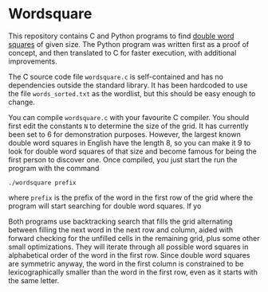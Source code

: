 # Wordsquare
This repository contains C and Python programs to find [double word squares](https://en.wikipedia.org/wiki/Word_square#Double_word_squares) of given size. The Python program was written first as a proof of concept, and then translated to C for faster execution, with additional improvements.

The C source code file `wordsquare.c` is self-contained and has no dependencies outside the standard library. It has been hardcoded to use the file `words_sorted.txt` as the wordlist, but this should be easy enough to change.

You can compile `wordsquare.c` with your favourite C compiler. You should first edit the constants `N` to determine the size of the grid. It has currently been set to 6 for demonstration purposes. However, the largest known double word squares in English have the length 8, so you can make it 9 to look for double word squares of that size and become famous for being the first person to discover one. Once compiled, you just start the run the program with the command

```
./wordsquare prefix
```

where `prefix` is the prefix of the word in the first row of the grid where the program will start searching for double word squares. If yo 

Both programs use backtracking search that fills the grid alternating between filling the next word in the next row and column, aided with forward checking for the unfilled cells in the remaining grid, plus some other small optimizations. They will iterate through all possible word squares in alphabetical order of the word in the first row. Since double word squares are symmetric anyway, the word in the first column is constrained to be lexicographically smaller than the word in the first row, even as it starts with the same letter.
